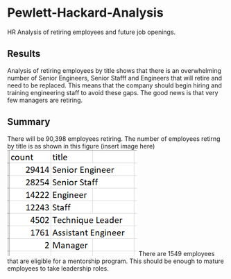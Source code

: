 # Pewlett-Hackard-Analysis
HR Analysis of retiring employees and future job openings.

## Results
Analysis of retiring employees by title shows that there is an overwhelming number of Senior Engineers, Senior Stafff and Engineers that will retire and need to be replaced. 
This means that the company should begin hiring and training engineering staff to avoid these gaps.
The good news is that very few managers are retiring.


## Summary
There will be 90,398 employees retiring. The number of employees retirng by title is as shown in this figure (insert image here)
![Retiring_titles.PNG](/analysis/Retiring_titles.PNG)
There are 1549 employees that are eligible for a mentorship program. This should be enough to mature employees to take leadership roles.
